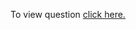 To view question <a href="https://leetcode.com/problems/is-graph-bipartite/" target="_blank">click here.</a>
